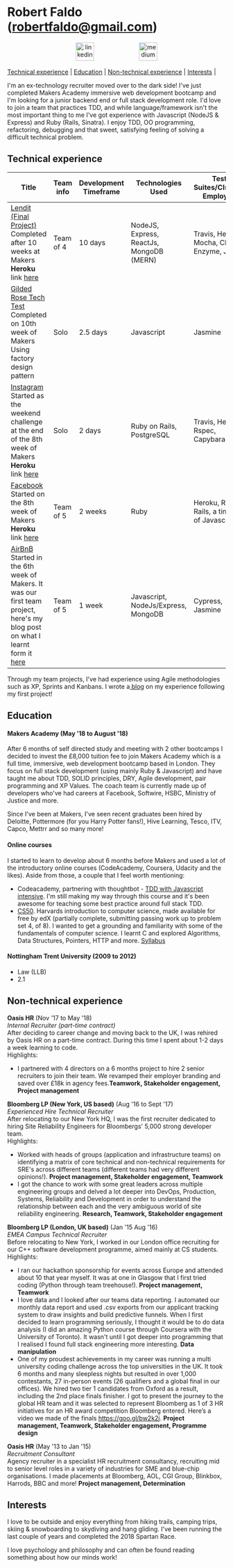 # Robert Faldo (robertfaldo@gmail.com)<br>
<p align="center">
  <a href="https://www.linkedin.com/in/robertfaldo/">
  <img src="https://www.iconfinder.com/data/icons/free-social-icons/67/linkedin_circle_color-512.png" alt="linkedin" hspace="50" height="42" width="42"></a>
  <a href="https://medium.com/@robertfaldo">
  <img src="http://www.webmasto.com/wp-content/uploads/2017/08/Medium-App-Icon-2017.png" alt="medium" hspace="50" height="42" width="42"></a>
  
[Technical experience](#technical) | [Education](#education) | [Non-technical experience](#non-technical) | [Interests](#interests) |


I'm an ex-technology recruiter moved over to the dark side! I've just completed Makers Academy immersive web development bootcamp and I'm looking for a junior backend end or full stack development role. I'd love to join a team that practices TDD, and while language/framework isn't the most important thing to me I've got experience with Javascript (NodeJS & Express) and Ruby (Rails, Sinatra). I enjoy TDD, OO programming, refactoring, debugging and that sweet, satisfying feeling of solving a difficult technical problem.

## <a name="technical"></a>Technical experience

| Title | Team info | Development Timeframe | Technologies Used | Test Suites/CIs/CDs Employed|
|--|--|--|--|--|
| [Lendit (Final Project)](https://github.com/khiebiggs/Lendit)</br> Completed after 10 weeks at Makers</br>__Heroku__ link [here](https://limitless-wildwood-27577.herokuapp.com/) | Team of 4 | 10 days | NodeJS, Express, ReactJs, MongoDB (MERN) | Travis, Heroku, Mocha, Chai, Enzyme, Jest |
| [Gilded Rose Tech Test](https://github.com/Robfaldo/GildedRose-Refactoring-Kata/tree/master/js)</br> Completed on 10th week of Makers</br> Using factory design pattern | Solo | 2.5 days | Javascript | Jasmine |
| [Instagram](https://github.com/Robfaldo/instagram-challenge)</br> Started as the weekend challenge at the end of the 8th week of Makers</br>__Heroku__ link [here](https://faldoinstagram.herokuapp.com/) | Solo | 2 days | Ruby on Rails, PostgreSQL | Travis, Heroku, Rspec, Capybara |
| [Facebook](https://github.com/chrisrusselldigital/acebook-petbook)</br> Started on the 8th week of Makers</br> __Heroku__ link [here](http://petbook-acebook.herokuapp.com/users/sign_in) | Team of 5 | 2 weeks | Ruby | Heroku, Ruby, Rails, a tiny bit of Javascript |
| [AirBnB](https://github.com/Robfaldo/stinkbugs-bnb)</br> Started in the 6th week of Makers. It was our first team project, here's my blog post on what I learnt form it [here](https://blog.makersacademy.com/what-i-learnt-from-my-first-group-coding-project-at-makers-academy-2cebad45b210) | Team of 5 | 1 week | Javascript, NodeJs/Express, MongoDB | Cypress, Jasmine |

Through my team projects, I've had experience using Agile methodologies such as XP, Sprints and Kanbans. I wrote a[ blog](https://blog.makersacademy.com/what-i-learnt-from-my-first-group-coding-project-at-makers-academy-2cebad45b210) on my experience following my first project!

## Education

#### Makers Academy (May '18 to August '18)

After 6 months of self directed study and meeting with 2 other bootcamps I decided to invest the £8,000 tuition fee to join Makers Academy which is a full time, immersive, web development bootcamp based in London. They focus on full stack development (using mainly Ruby & Javascript) and have taught me about TDD, SOLID principles, DRY, Agile development, pair programming and XP Values. The coach team is currently made up of developers who've had careers at Facebook, Softwire, HSBC, Ministry of Justice and more.

Since I've been at Makers, I've seen recent graduates been hired by Deloitte, Pottermore (for you Harry Potter fans!), Hive Learning, Tesco, ITV, Capco, Mettrr and so many more!

#### Online courses

I started to learn to develop about 6 months before Makers and used a lot of the introductory online courses (CodeAcademy, Coursera, Udacity and the likes). Aside from those, a couple that I feel worth mentioning:
* Codeacademy, partnering with thoughtbot - [TDD with Javascript intensive](https://www.codecademy.com/pro/intensive/test-driven-development). I'm still making my way through this course and it's been awesome for teaching some best practice around full stack TDD.
* [CS50](https://www.edx.org/course/cs50s-introduction-computer-science-harvardx-cs50x). Harvards introduction to computer science, made available for free by edX (partially complete, submitting passing work up to problem set 4, of 8). I wanted to get a grounding and familiarity with some of the fundamentals of computer science. I learnt C and explored Algorithms, Data Structures, Pointers, HTTP and more. [Syllabus](https://docs.cs50.net/2018/x/syllabus.html)

#### Nottingham Trent University (2009 to 2012)

- Law (LLB)
- 2.1

## Non-technical experience<a name="non-technical">

**Oasis HR** (Nov '17 to May '18)    
*Internal Recruiter (part-time contract)*\
After deciding to career change and moving back to the UK, I was rehired by Oasis HR on a part-time contract. During this time I spent about 1-2 days a week learning to code.<br>
Highlights:
* I partnered with 4 directors on a 6 months project to hire 2 senior recruiters to join their team. We revamped their employer branding and saved over £18k in agency fees.__Teamwork, Stakeholder engagement, Project management__

**Bloomberg LP (New York, US based)** (Aug '16 to Sept '17)   
*Experienced Hire Technical Recruiter*\
After relocating to our New York HQ, I was the first recruiter dedicated to hiring Site Reliability Engineers for Bloombergs' 5,000 strong developer team.<br>
Highlights:
* Worked with heads of groups (application and infrastructure teams) on identifying a matrix of core technical and non-technical requirements for SRE's across different teams (different teams had very different opinions!). __Project management, Stakeholder engagement, Teamwork__
* I got the chance to work with some great leaders across multiple engineering groups and delved a lot deeper into DevOps, Production, Systems, Reliability and Development in order to understand the relationship between each and the very ambiguous world of site reliability engineering. __Research, Teamwork, Stakeholder engagement__

**Bloomberg LP (London, UK based)** (Jan '15 Aug '16)   
*EMEA Campus Technical Recruiter*\
Before relocating to New York, I worked in our London office recruiting for our C++ software development programme, aimed mainly at CS students.<br>
Highlights:
* I ran our hackathon sponsorship for events across Europe and attended about 10 that year myself. It was at one in Glasgow that I first tried coding (Python through team treehouse!). __Project management, Teamwork__
* I love data and I looked after our teams data reporting. I automated our monthly data report and used .csv exports from our applicant tracking system to draw insights and build predictive funnels. When I first decided to learn programming seriously, I thought it would be to do data analysis (I did an amazing Python course through Coursera with the University of Toronto). It wasn't until I got deeper into programming that I realised I found full stack engineering more interesting. __Data manipulation__
* One of my proudest achievements in my career was running a multi university coding challenge across the top universities in the UK. It took 6 months and many sleepless nights but resulted in over 1,000 contestants, 27 in-person events (26 qualifiers and a global final in our offices). We hired two tier 1 candidates from Oxford as a result, including the 2nd place finals finisher. I got to present the journey to the global HR team and it was selected to represent Bloomberg as 1 of 3 HR initiatives for an HR award competition Bloomberg entered. Here’s a video we made of the finals https://goo.gl/bw2k2j. __Project management, Teamwork, Stakeholder engagement, Programme design__

**Oasis HR** (May '13 to Jan '15)   
*Recruitment Consultant*\
Agency recruiter in a specialist HR recruitment consultancy, recruiting mid to senior level roles in a variety of industries for SME and blue-chip organisations. I made placements at Bloomberg, AOL, CGI Group, Blinkbox, Harrods, BBC and more! __Project management, Determination__

## Interests

I love to be outside and enjoy everything from hiking trails, camping trips, skiing &amp; snowboarding to skydiving and hang gliding. I've been running the last couple of years and completed the 2018 Spartan Race.

I love psychology and philosophy and can often be found reading something about how our minds work!
